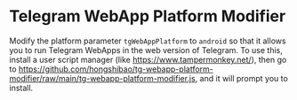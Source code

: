 # Telegram WebApp Platform Modifier

Modify the platform parameter `tgWebAppPlatform` to `android` so that it allows you to run Telegram WebApps in the web version of Telegram. To use this, install a user script manager (like https://www.tampermonkey.net/), then go to https://github.com/hongshibao/tg-webapp-platform-modifier/raw/main/tg-webapp-platform-modifier.js, and it will prompt you to install.

